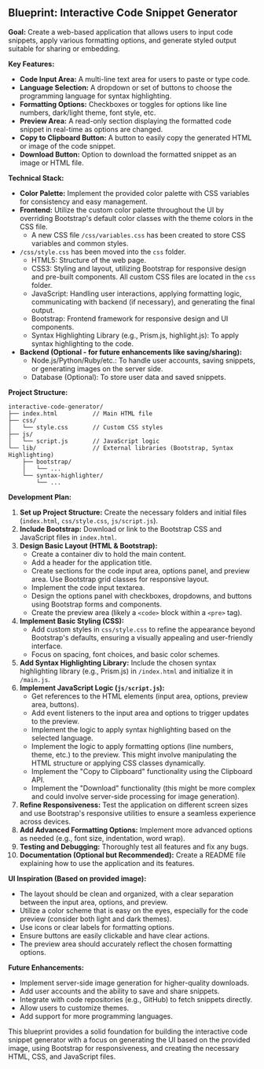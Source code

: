 ## Blueprint: Interactive Code Snippet Generator

**Goal:** Create a web-based application that allows users to input code snippets, apply various formatting options, and generate styled output suitable for sharing or embedding.

**Key Features:**

*   **Code Input Area:** A multi-line text area for users to paste or type code.
*   **Language Selection:** A dropdown or set of buttons to choose the programming language for syntax highlighting.
*   **Formatting Options:** Checkboxes or toggles for options like line numbers, dark/light theme, font style, etc.
*   **Preview Area:** A read-only section displaying the formatted code snippet in real-time as options are changed.
*   **Copy to Clipboard Button:** A button to easily copy the generated HTML or image of the code snippet.
*   **Download Button:** Option to download the formatted snippet as an image or HTML file.

**Technical Stack:**
*   **Color Palette:** Implement the provided color palette with CSS variables for consistency and easy management.
*   **Frontend:** Utilize the custom color palette throughout the UI by overriding Bootstrap's default color classes with the theme colors in the CSS file.
    *   A new CSS file `/css/variables.css` has been created to store CSS variables and common styles.
*   `/css/style.css` has been moved into the `css` folder.
    *   HTML5: Structure of the web page.
    *   CSS3: Styling and layout, utilizing Bootstrap for responsive design and pre-built components. All custom CSS files are located in the `css` folder.
    *   JavaScript: Handling user interactions, applying formatting logic, communicating with backend (if necessary), and generating the final output.
    *   Bootstrap: Frontend framework for responsive design and UI components.
    *   Syntax Highlighting Library (e.g., Prism.js, highlight.js): To apply syntax highlighting to the code.
*   **Backend (Optional - for future enhancements like saving/sharing):**
    *   Node.js/Python/Ruby/etc.: To handle user accounts, saving snippets, or generating images on the server side.
    *   Database (Optional): To store user data and saved snippets.

**Project Structure:**

```
interactive-code-generator/
├── index.html          // Main HTML file
├── css/
│   └── style.css       // Custom CSS styles
├── js/
│   └── script.js       // JavaScript logic
└── lib/                // External libraries (Bootstrap, Syntax Highlighting)
    ├── bootstrap/
    │   └── ...
    └── syntax-highlighter/
        └── ...
```
**Development Plan:**

1.  **Set up Project Structure:** Create the necessary folders and initial files (`index.html`, `css/style.css`, `js/script.js`).
2.  **Include Bootstrap:** Download or link to the Bootstrap CSS and JavaScript files in `index.html`.
3.  **Design Basic Layout (HTML & Bootstrap):**
    *   Create a container div to hold the main content.
    *   Add a header for the application title.
    *   Create sections for the code input area, options panel, and preview area. Use Bootstrap grid classes for responsive layout.
    *   Implement the code input textarea.
    *   Design the options panel with checkboxes, dropdowns, and buttons using Bootstrap forms and components.
    *   Create the preview area (likely a `<code>` block within a `<pre>` tag).
4.  **Implement Basic Styling (CSS):**
    *   Add custom styles in `css/style.css` to refine the appearance beyond Bootstrap's defaults, ensuring a visually appealing and user-friendly interface.
    *   Focus on spacing, font choices, and basic color schemes.
5.  **Add Syntax Highlighting Library:** Include the chosen syntax highlighting library (e.g., Prism.js) in `/index.html` and initialize it in `/main.js`.
6.  **Implement JavaScript Logic (`js/script.js`):**
    *   Get references to the HTML elements (input area, options, preview area, buttons).
    *   Add event listeners to the input area and options to trigger updates to the preview.
    *   Implement the logic to apply syntax highlighting based on the selected language.
    *   Implement the logic to apply formatting options (line numbers, theme, etc.) to the preview. This might involve manipulating the HTML structure or applying CSS classes dynamically.
    *   Implement the "Copy to Clipboard" functionality using the Clipboard API.
    *   Implement the "Download" functionality (this might be more complex and could involve server-side processing for image generation).
7.  **Refine Responsiveness:** Test the application on different screen sizes and use Bootstrap's responsive utilities to ensure a seamless experience across devices.
8.  **Add Advanced Formatting Options:** Implement more advanced options as needed (e.g., font size, indentation, word wrap).
9.  **Testing and Debugging:** Thoroughly test all features and fix any bugs.
10. **Documentation (Optional but Recommended):** Create a README file explaining how to use the application and its features.

**UI Inspiration (Based on provided image):**

*   The layout should be clean and organized, with a clear separation between the input area, options, and preview.
*   Utilize a color scheme that is easy on the eyes, especially for the code preview (consider both light and dark themes).
*   Use icons or clear labels for formatting options.
*   Ensure buttons are easily clickable and have clear actions.
*   The preview area should accurately reflect the chosen formatting options.

**Future Enhancements:**

*   Implement server-side image generation for higher-quality downloads.
*   Add user accounts and the ability to save and share snippets.
*   Integrate with code repositories (e.g., GitHub) to fetch snippets directly.
*   Allow users to customize themes.
*   Add support for more programming languages.

This blueprint provides a solid foundation for building the interactive code snippet generator with a focus on generating the UI based on the provided image, using Bootstrap for responsiveness, and creating the necessary HTML, CSS, and JavaScript files.